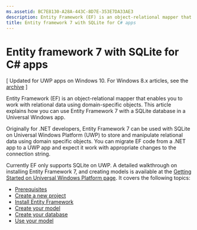 ```yaml
---
ms.assetid: BC7E8130-A28A-443C-8D7E-353E7DA33AE3
description: Entity Framework (EF) is an object-relational mapper that enables you to work with relational data using domain-specific objects.
title: Entity framework 7 with SQLite for C# apps
---
```


# Entity framework 7 with SQLite for C# apps

\[ Updated for UWP apps on Windows 10. For Windows 8.x articles, see the [archive](http://go.microsoft.com/fwlink/p/?linkid=619132) \]

Entity Framework (EF) is an object-relational mapper that enables you to work with relational data using domain-specific objects. This article explains how you can use Entity Framework 7 with a SQLite database in a Universal Windows app.

Originally for .NET developers, Entity Framework 7 can be used with SQLite on Universal Windows Platform (UWP) to store and manipulate relational data using domain specific objects. You can migrate EF code from a .NET app to a UWP app and expect it work with appropriate changes to the connection string.

Currently EF only supports SQLite on UWP. A detailed walkthrough on installing Entity Framework 7, and creating models is available at the [Getting Started on Universal Windows Platform page](http://ef.readthedocs.org/en/latest/getting-started/uwp.html). It covers the following topics:

-   [Prerequisites](http://ef.readthedocs.org/en/latest/getting-started/uwp.html#prerequisites)
-   [Create a new project](http://ef.readthedocs.org/en/latest/getting-started/uwp.html#create-a-new-project)
-   [Install Entity Framework](http://ef.readthedocs.org/en/latest/getting-started/uwp.html#install-entity-framework)
-   [Create your model](http://ef.readthedocs.org/en/latest/getting-started/uwp.html#create-your-model)
-   [Create your database](http://ef.readthedocs.org/en/latest/getting-started/uwp.html#create-your-database)
-   [Use your model](http://ef.readthedocs.org/en/latest/getting-started/uwp.html#use-your-model)



<!--HONumber=Mar16_HO2-->


